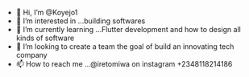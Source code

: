 - 👋 Hi, I’m @Koyejo1
- 👀 I’m interested in ...building softwares
- 🌱 I’m currently learning ...Flutter development and how to design all kinds of software
- 💞️ I’m looking to  create a team the goal of build an innovating tech company
- 📫 How to reach me ...@iretomiwa on instagram +2348118214186

<!---
Koyejo1/Koyejo1 is a ✨ special ✨ repository because its `README.md` (this file) appears on your GitHub profile.
You can click the Preview link to take a look at your changes.
--->

